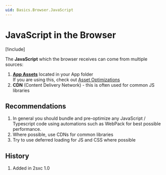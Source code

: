 ```yaml
---
uid: Basics.Browser.JavaScript
---
```


# JavaScript in the Browser

[!include[](~/basics/stack/_shared-float-summary.md)]
<style>.context-box-summary .show-js { visibility: visible; } </style>

The **JavaScript** which the browser receives can come from multiple sources:

1. **[App Assets](xref:Basics.App.Assets)** located in your App folder  
    If you are using this, check out [Asset Optimizations](xref:Basics.Server.Assets.Optimization)
1. **CDN** (Content Delivery Network) - this is often used for common JS libraries

## Recommendations

1. In general you should bundle and pre-optimize any JavaScript / Typescript code using automations such as WebPack for best possible performance. 
1. Where possible, use CDNs for common libraries
1. Try to use deferred loading for JS and CSS where possible

## History

1. Added in 2sxc 1.0